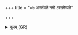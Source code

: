 +++
title = "०७ अस्तंयते नमो ऽस्तमेष्यते"

+++
<details><summary>मूलम् (GR)</summary>

अस्तंयते नमो ऽस्तमेष्यते नमो ऽस्तमिताय नमः ।  
विराजे नमः स्वराजे नमः सम्राजे नमः ॥
</details>